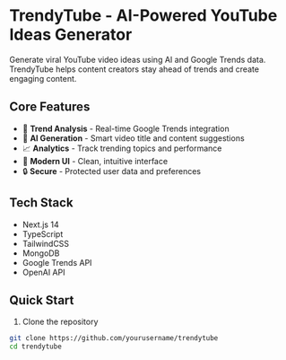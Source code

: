 # TrendyTube - AI-Powered YouTube Ideas Generator

Generate viral YouTube video ideas using AI and Google Trends data. TrendyTube helps content creators stay ahead of trends and create engaging content.

## Core Features

- 🎯 **Trend Analysis** - Real-time Google Trends integration
- 🤖 **AI Generation** - Smart video title and content suggestions
- 📈 **Analytics** - Track trending topics and performance
- 🎨 **Modern UI** - Clean, intuitive interface
- 🔒 **Secure** - Protected user data and preferences

## Tech Stack

- Next.js 14
- TypeScript
- TailwindCSS
- MongoDB
- Google Trends API
- OpenAI API

## Quick Start

1. Clone the repository
```bash
git clone https://github.com/yourusername/trendytube
cd trendytube
